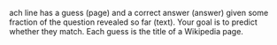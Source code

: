 ach line has a guess (page) and a correct answer (answer) given some fraction of the question revealed so far (text). Your goal is to predict whether they match. Each guess is the title of a
Wikipedia page.
